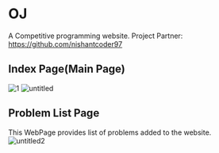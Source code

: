 # OJ
A Competitive programming website.
Project Partner: https://github.com/nishantcoder97
## Index Page(Main Page)

![1](https://user-images.githubusercontent.com/28502097/28982447-8e1a212e-7973-11e7-8d54-6c0e916e6a47.png)
![untitled](https://user-images.githubusercontent.com/28502097/28982454-92b5aaa0-7973-11e7-9dfb-f0c0252a8f09.png)

## Problem List Page
This WebPage provides list of problems added to the website.<br>
![untitled2](https://user-images.githubusercontent.com/28502097/28982456-945df2b8-7973-11e7-808c-e877db93e19c.png)
